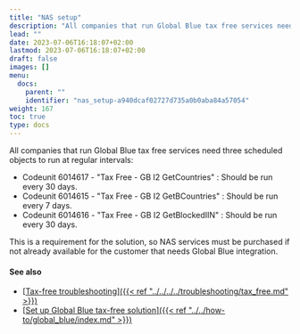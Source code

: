 ```yaml
---
title: "NAS setup"
description: "All companies that run Global Blue tax free services need three scheduled objects listed in this article to run at regular intervals."
lead: ""
date: 2023-07-06T16:18:07+02:00
lastmod: 2023-07-06T16:18:07+02:00
draft: false
images: []
menu:
  docs:
    parent: ""
    identifier: "nas_setup-a940dcaf02727d735a0b0aba84a57054"
weight: 167
toc: true
type: docs
---
```


All companies that run Global Blue tax free services need three scheduled objects to run at regular intervals:

- Codeunit 6014617 - "Tax Free - GB I2 GetCountries" : Should be run every 30 days.
- Codeunit 6014615 - "Tax Free - GB I2 GetBCountries" : Should be run every 7 days.
- Codeunit 6014616 - "Tax Free - GB I2 GetBlockedIIN" : Should be run every 30 days.


This is a requirement for the solution, so NAS services must be purchased if not already available for the customer that needs Global Blue integration.


#### See also

- [<ins>Tax-free troubleshooting<ins>]({{< ref "../../../../troubleshooting/tax_free.md" >}})
- [<ins>Set up Global Blue tax-free solution<ins>]({{< ref "../../how-to/global_blue/index.md" >}})